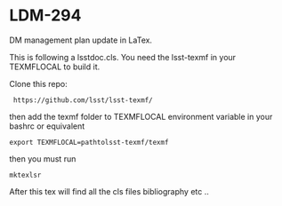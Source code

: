 # LDM-294
DM management plan update in LaTex. 



This is following a lsstdoc.cls. 
You need the lsst-texmf in your TEXMFLOCAL to build it. 

Clone this repo:

     https://github.com/lsst/lsst-texmf/


then add the texmf folder  to TEXMFLOCAL environment variable in your bashrc or equivalent

    export TEXMFLOCAL=pathtolsst-texmf/texmf


then you must run 

    mktexlsr

After this tex will find all the cls files bibliography etc ..


